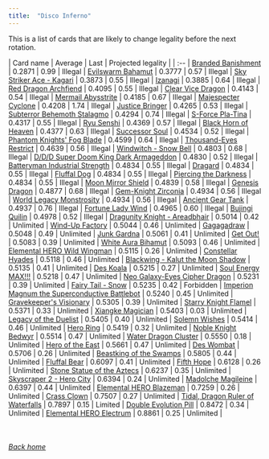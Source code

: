 ```yaml
---
title:  "Disco Inferno"
---
```


This is a list of cards that are likely to change legality before the next rotation.

| Card name | Average | Last | Projected legality |
| :-- |
[Branded Banishment](https://db.ygoprodeck.com/card/?search=Branded%20Banishment) | 0.2871 | 0.99 | Illegal |
[Evilswarm Bahamut](https://db.ygoprodeck.com/card/?search=Evilswarm%20Bahamut) | 0.3777 | 0.57 | Illegal |
[Sky Striker Ace - Kagari](https://db.ygoprodeck.com/card/?search=Sky%20Striker%20Ace%20-%20Kagari) | 0.3873 | 0.55 | Illegal |
[Izanagi](https://db.ygoprodeck.com/card/?search=Izanagi) | 0.3885 | 0.64 | Illegal |
[Red Dragon Archfiend](https://db.ygoprodeck.com/card/?search=Red%20Dragon%20Archfiend) | 0.4095 | 0.55 | Illegal |
[Clear Vice Dragon](https://db.ygoprodeck.com/card/?search=Clear%20Vice%20Dragon) | 0.4143 | 0.54 | Illegal |
[Mermail Abysstrite](https://db.ygoprodeck.com/card/?search=Mermail%20Abysstrite) | 0.4185 | 0.67 | Illegal |
[Majespecter Cyclone](https://db.ygoprodeck.com/card/?search=Majespecter%20Cyclone) | 0.4208 | 1.74 | Illegal |
[Justice Bringer](https://db.ygoprodeck.com/card/?search=Justice%20Bringer) | 0.4265 | 0.53 | Illegal |
[Subterror Behemoth Stalagmo](https://db.ygoprodeck.com/card/?search=Subterror%20Behemoth%20Stalagmo) | 0.4294 | 0.74 | Illegal |
[S-Force Pla-Tina](https://db.ygoprodeck.com/card/?search=S-Force%20Pla-Tina) | 0.4317 | 0.55 | Illegal |
[Ryu Senshi](https://db.ygoprodeck.com/card/?search=Ryu%20Senshi) | 0.4369 | 0.57 | Illegal |
[Black Horn of Heaven](https://db.ygoprodeck.com/card/?search=Black%20Horn%20of%20Heaven) | 0.4377 | 0.63 | Illegal |
[Successor Soul](https://db.ygoprodeck.com/card/?search=Successor%20Soul) | 0.4534 | 0.52 | Illegal |
[Phantom Knights' Fog Blade](https://db.ygoprodeck.com/card/?search=Phantom%20Knights'%20Fog%20Blade) | 0.4599 | 0.64 | Illegal |
[Thousand-Eyes Restrict](https://db.ygoprodeck.com/card/?search=Thousand-Eyes%20Restrict) | 0.4639 | 0.56 | Illegal |
[Windwitch - Snow Bell](https://db.ygoprodeck.com/card/?search=Windwitch%20-%20Snow%20Bell) | 0.4803 | 0.68 | Illegal |
[D/D/D Super Doom King Dark Armageddon](https://db.ygoprodeck.com/card/?search=D/D/D%20Super%20Doom%20King%20Dark%20Armageddon) | 0.4830 | 0.52 | Illegal |
[Batteryman Industrial Strength](https://db.ygoprodeck.com/card/?search=Batteryman%20Industrial%20Strength) | 0.4834 | 0.55 | Illegal |
[Dragard](https://db.ygoprodeck.com/card/?search=Dragard) | 0.4834 | 0.55 | Illegal |
[Fluffal Dog](https://db.ygoprodeck.com/card/?search=Fluffal%20Dog) | 0.4834 | 0.55 | Illegal |
[Piercing the Darkness](https://db.ygoprodeck.com/card/?search=Piercing%20the%20Darkness) | 0.4834 | 0.55 | Illegal |
[Moon Mirror Shield](https://db.ygoprodeck.com/card/?search=Moon%20Mirror%20Shield) | 0.4839 | 0.58 | Illegal |
[Genesis Dragon](https://db.ygoprodeck.com/card/?search=Genesis%20Dragon) | 0.4877 | 0.68 | Illegal |
[Gem-Knight Zirconia](https://db.ygoprodeck.com/card/?search=Gem-Knight%20Zirconia) | 0.4934 | 0.56 | Illegal |
[World Legacy Monstrosity](https://db.ygoprodeck.com/card/?search=World%20Legacy%20Monstrosity) | 0.4934 | 0.56 | Illegal |
[Ancient Gear Tank](https://db.ygoprodeck.com/card/?search=Ancient%20Gear%20Tank) | 0.4937 | 0.76 | Illegal |
[Fortune Lady Wind](https://db.ygoprodeck.com/card/?search=Fortune%20Lady%20Wind) | 0.4965 | 0.60 | Illegal |
[Bujingi Quilin](https://db.ygoprodeck.com/card/?search=Bujingi%20Quilin) | 0.4978 | 0.52 | Illegal |
[Dragunity Knight - Areadbhair](https://db.ygoprodeck.com/card/?search=Dragunity%20Knight%20-%20Areadbhair) | 0.5014 | 0.42 | Unlimited |
[Wind-Up Factory](https://db.ygoprodeck.com/card/?search=Wind-Up%20Factory) | 0.5044 | 0.46 | Unlimited |
[Gagagadraw](https://db.ygoprodeck.com/card/?search=Gagagadraw) | 0.5048 | 0.49 | Unlimited |
[Junk Gardna](https://db.ygoprodeck.com/card/?search=Junk%20Gardna) | 0.5061 | 0.41 | Unlimited |
[Get Out!](https://db.ygoprodeck.com/card/?search=Get%20Out!) | 0.5083 | 0.39 | Unlimited |
[White Aura Bihamut](https://db.ygoprodeck.com/card/?search=White%20Aura%20Bihamut) | 0.5093 | 0.46 | Unlimited |
[Elemental HERO Wild Wingman](https://db.ygoprodeck.com/card/?search=Elemental%20HERO%20Wild%20Wingman) | 0.5115 | 0.26 | Unlimited |
[Constellar Hyades](https://db.ygoprodeck.com/card/?search=Constellar%20Hyades) | 0.5118 | 0.46 | Unlimited |
[Blackwing - Kalut the Moon Shadow](https://db.ygoprodeck.com/card/?search=Blackwing%20-%20Kalut%20the%20Moon%20Shadow) | 0.5135 | 0.41 | Unlimited |
[Des Koala](https://db.ygoprodeck.com/card/?search=Des%20Koala) | 0.5215 | 0.27 | Unlimited |
[Soul Energy MAX!!!](https://db.ygoprodeck.com/card/?search=Soul%20Energy%20MAX!!!) | 0.5218 | 0.47 | Unlimited |
[Neo Galaxy-Eyes Cipher Dragon](https://db.ygoprodeck.com/card/?search=Neo%20Galaxy-Eyes%20Cipher%20Dragon) | 0.5231 | 0.39 | Unlimited |
[Fairy Tail - Snow](https://db.ygoprodeck.com/card/?search=Fairy%20Tail%20-%20Snow) | 0.5235 | 0.42 | Forbidden |
[Imperion Magnum the Superconductive Battlebot](https://db.ygoprodeck.com/card/?search=Imperion%20Magnum%20the%20Superconductive%20Battlebot) | 0.5240 | 0.45 | Unlimited |
[Gravekeeper's Visionary](https://db.ygoprodeck.com/card/?search=Gravekeeper's%20Visionary) | 0.5305 | 0.39 | Unlimited |
[Starry Knight Flamel](https://db.ygoprodeck.com/card/?search=Starry%20Knight%20Flamel) | 0.5371 | 0.33 | Unlimited |
[Xiangke Magician](https://db.ygoprodeck.com/card/?search=Xiangke%20Magician) | 0.5403 | 0.03 | Unlimited |
[Legacy of the Duelist](https://db.ygoprodeck.com/card/?search=Legacy%20of%20the%20Duelist) | 0.5405 | 0.40 | Unlimited |
[Solemn Wishes](https://db.ygoprodeck.com/card/?search=Solemn%20Wishes) | 0.5414 | 0.46 | Unlimited |
[Hero Ring](https://db.ygoprodeck.com/card/?search=Hero%20Ring) | 0.5419 | 0.32 | Unlimited |
[Noble Knight Bedwyr](https://db.ygoprodeck.com/card/?search=Noble%20Knight%20Bedwyr) | 0.5514 | 0.47 | Unlimited |
[Water Dragon Cluster](https://db.ygoprodeck.com/card/?search=Water%20Dragon%20Cluster) | 0.5550 | 0.18 | Unlimited |
[Hero of the East](https://db.ygoprodeck.com/card/?search=Hero%20of%20the%20East) | 0.5661 | 0.47 | Unlimited |
[Des Wombat](https://db.ygoprodeck.com/card/?search=Des%20Wombat) | 0.5706 | 0.26 | Unlimited |
[Beastking of the Swamps](https://db.ygoprodeck.com/card/?search=Beastking%20of%20the%20Swamps) | 0.5805 | 0.44 | Unlimited |
[Fluffal Bear](https://db.ygoprodeck.com/card/?search=Fluffal%20Bear) | 0.6097 | 0.41 | Unlimited |
[Fifth Hope](https://db.ygoprodeck.com/card/?search=Fifth%20Hope) | 0.6128 | 0.26 | Unlimited |
[Stone Statue of the Aztecs](https://db.ygoprodeck.com/card/?search=Stone%20Statue%20of%20the%20Aztecs) | 0.6237 | 0.35 | Unlimited |
[Skyscraper 2 - Hero City](https://db.ygoprodeck.com/card/?search=Skyscraper%202%20-%20Hero%20City) | 0.6394 | 0.24 | Unlimited |
[Madolche Magileine](https://db.ygoprodeck.com/card/?search=Madolche%20Magileine) | 0.6397 | 0.44 | Unlimited |
[Elemental HERO Blazeman](https://db.ygoprodeck.com/card/?search=Elemental%20HERO%20Blazeman) | 0.7259 | 0.26 | Unlimited |
[Crass Clown](https://db.ygoprodeck.com/card/?search=Crass%20Clown) | 0.7507 | 0.27 | Unlimited |
[Tidal, Dragon Ruler of Waterfalls](https://db.ygoprodeck.com/card/?search=Tidal,%20Dragon%20Ruler%20of%20Waterfalls) | 0.7897 | 0.15 | Limited |
[Double Evolution Pill](https://db.ygoprodeck.com/card/?search=Double%20Evolution%20Pill) | 0.8472 | 0.34 | Unlimited |
[Elemental HERO Electrum](https://db.ygoprodeck.com/card/?search=Elemental%20HERO%20Electrum) | 0.8861 | 0.25 | Unlimited |

<br>

###### [Back home](index)